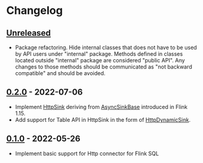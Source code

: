 # Changelog

## [Unreleased]

- Package refactoring. Hide internal classes that does not have to be used by API users under "internal" package.
  Methods defined in classes located outside "internal" package are considered "public API".
  Any changes to those methods should be communicated as "not backward compatible" and should be avoided.

## [0.2.0] - 2022-07-06

- Implement [HttpSink](src/main/java/com/getindata/connectors/http/HttpSink.java) deriving from [AsyncSinkBase](https://cwiki.apache.org/confluence/display/FLINK/FLIP-171%3A+Async+Sink) introduced in Flink 1.15.
- Add support for Table API in HttpSink in the form of [HttpDynamicSink](src/main/java/com/getindata/connectors/http/internal/table/sink/HttpDynamicSink.java). 

## [0.1.0] - 2022-05-26

- Implement basic support for Http connector for Flink SQL

[Unreleased]: https://github.com/getindata/flink-http-connector/compare/0.2.0...HEAD

[0.2.0]: https://github.com/getindata/flink-http-connector/compare/0.1.0...0.2.0

[0.1.0]: https://github.com/getindata/flink-http-connector/compare/dfe9bfeaa73e77b1de14cd0cb0546a925583e23e...0.1.0
